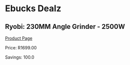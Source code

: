 
# Ebucks Dealz
## Ryobi: 230MM Angle Grinder - 2500W
[Product Page](https://www.ebucks.com/web/shop/productSelected.do?prodId=662183387&catId=714994827)

Price: R1699.00

Savings: 100.0


	